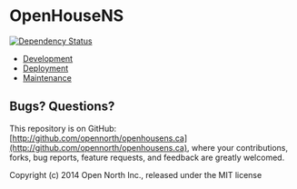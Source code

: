 # OpenHouseNS

[![Dependency Status](https://gemnasium.com/opennorth/openhousens.ca.png)](https://gemnasium.com/opennorth/openhousens.ca)

* [Development](https://github.com/opennorth/openhousens.ca/blob/master/docs/DEVELOPMENT.md)
* [Deployment](https://github.com/opennorth/openhousens.ca/blob/master/docs/DEPLOYMENT.md)
* [Maintenance](https://github.com/opennorth/openhousens.ca/blob/master/docs/MAINTENANCE.md)

## Bugs? Questions?

This repository is on GitHub: [http://github.com/opennorth/openhousens.ca](http://github.com/opennorth/openhousens.ca), where your contributions, forks, bug reports, feature requests, and feedback are greatly welcomed.

Copyright (c) 2014 Open North Inc., released under the MIT license
